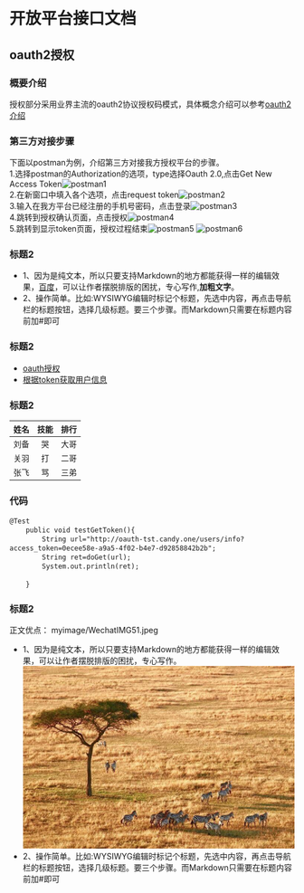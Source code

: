 # 开放平台接口文档

## oauth2授权
### 概要介绍
  授权部分采用业界主流的oauth2协议授权码模式，具体概念介绍可以参考[oauth2介绍](http://www.ruanyifeng.com/blog/2014/05/oauth_2_0.html)  
### 第三方对接步骤
  下面以postman为例，介绍第三方对接我方授权平台的步骤。  
  1.选择postman的Authorization的选项，type选择Oauth 2.0,点击Get New Access Token![postman1](myimage/postman1.jpeg )  
  2.在新窗口中填入各个选项，点击request token![postman2](myimage/postman2.jpeg )  
  3.输入在我方平台已经注册的手机号密码，点击登录![postman3](myimage/postman3.jpeg )  
  4.跳转到授权确认页面，点击授权![postman4](myimage/postman4.jpeg )  
  5.跳转到显示token页面，授权过程结束![postman5](myimage/postman5.jpeg) ![postman6](myimage/postman6.jpeg )  
  
### 标题2
* 1、因为是纯文本，所以只要支持Markdown的地方都能获得一样的编辑效果，[百度](http://baidu.com)，可以让作者摆脱排版的困扰，专心写作,**加粗文字**。  
* 2、操作简单。比如:WYSIWYG编辑时标记个标题，先选中内容，再点击导航栏的标题按钮，选择几级标题。要三个步骤。而Markdown只需要在标题内容前加#即可
### 标题2
* [oauth授权](oauth2.md)
* [根据token获取用户信息](user_info.md)
### 标题2
姓名|技能|排行
--|:--:|--:
刘备|哭|大哥
关羽|打|二哥
张飞|骂|三弟

### 代码
```
@Test
    public void testGetToken(){
        String url="http://oauth-tst.candy.one/users/info?access_token=0ecee58e-a9a5-4f02-b4e7-d92858842b2b";
        String ret=doGet(url);
        System.out.println(ret);

    }
```

### 标题2
  正文优点： myimage/WechatIMG51.jpeg   
* 1、因为是纯文本，所以只要支持Markdown的地方都能获得一样的编辑效果，可以让作者摆脱排版的困扰，专心写作。  
![大草原](myimage/WechatIMG51.jpeg "大草原")
* 2、操作简单。比如:WYSIWYG编辑时标记个标题，先选中内容，再点击导航栏的标题按钮，选择几级标题。要三个步骤。而Markdown只需要在标题内容前加#即可


